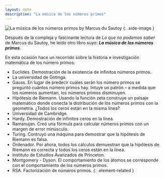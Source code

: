 ```yaml
---
layout: note
description: "La música de los números primos"
---
```


![La música de los números primos by Marcus du Sautoy][1]
{: .side-image }

Después de la compleja y fascinante lectura de *Lo que no podemos saber* de
Marcus du Sautoy, he leído otro libro suyo: ***La música de los números
primos***.

En esta ocasión hace un recorrido sobre la historia e investigación matemática
de los número primos:
- Euclides. Demostración de la existencia de infinitos números primos.
- La universidad de Gotinga.
- Gauss. En lugar de predecir cuáles serán los número primos se preguntó
  cuántos número primos hay. Intuye un patrón – a medida que los números
  aumentan, los números primos disminuyen.
- Hipótesis de Riemann. Usando la función zeta construye un paisaje matemático
  donde conecta la distribución de los números primos con la geometría. ¿Todos
  los ceros están en la misma línea?
- Universidad de Cambridge.
- Hardy. Demostración de infinitos ceros en la línea.
- Ramanujan. Creó una fórmula para calcular números primos con un margen de
  error minúsculo.
- Turing. Contruyó una máquina para demostrar que la hipótesis de Riemann es
  falsa.
- Ordenador. Por ahora, todos los cálculos demuestran que la hipótesis de
  Riemann es correcta y todos los ceros están en la línea.
- Instituto de Estudios Avanzados de Princeton.
- Montgomery - Dyson. El comportamiento de los átomos se corresponde con el
  comportamiento de los números primos.
- RSA. Factorización de números primos.
{: .element-related }


[1]: /assets/images/notes/la-musica-de-los-numeros-primos.jpg

